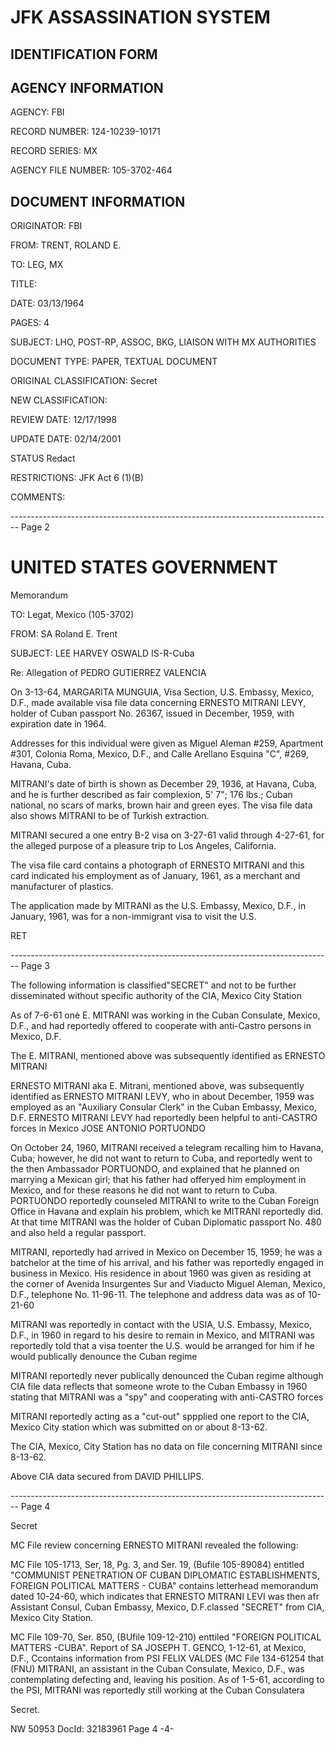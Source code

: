 # JFK ASSASSINATION SYSTEM

## IDENTIFICATION FORM

## AGENCY INFORMATION

AGENCY: FBI

RECORD NUMBER: 124-10239-10171

RECORD SERIES: MX

AGENCY FILE NUMBER: 105-3702-464

## DOCUMENT INFORMATION

ORIGINATOR: FBI

FROM: TRENT, ROLAND E.

TO: LEG, MX

TITLE:

DATE: 03/13/1964

PAGES: 4

SUBJECT: LHO, POST-RP, ASSOC, BKG, LIAISON WITH MX AUTHORITIES

DOCUMENT TYPE: PAPER, TEXTUAL DOCUMENT

ORIGINAL CLASSIFICATION: Secret

NEW CLASSIFICATION:

REVIEW DATE: 12/17/1998

UPDATE DATE: 02/14/2001

STATUS Redact

RESTRICTIONS: JFK Act 6 (1)(B)

COMMENTS:


-------------------------------------------------------------------------------- Page 2

# UNITED STATES GOVERNMENT

Memorandum

TO: Legat, Mexico (105-3702)

FROM: SA Roland E. Trent

SUBJECT: LEE HARVEY OSWALD
IS-R-Cuba

Re: Allegation of PEDRO GUTIERREZ VALENCIA

On 3-13-64, MARGARITA MUNGUIA, Visa Section, U.S. Embassy, Mexico, D.F., made available visa file data concerning ERNESTO MITRANI LEVY, holder of Cuban passport No. 26367, issued in December, 1959, with expiration date in 1964.

Addresses for this individual were given as Miguel Aleman #259, Apartment #301, Colonia Roma, Mexico, D.F., and Calle Arellano Esquina "C", #269, Havana, Cuba.

MITRANI's date of birth is shown as December 29, 1936, at Havana, Cuba, and he is further described as fair complexion, 5' 7"; 176 lbs.; Cuban national, no scars of marks, brown hair and green eyes. The visa file data also shows MITRANI to be of Turkish extraction.

MITRANI secured a one entry B-2 visa on 3-27-61 valid through 4-27-61, for the alleged purpose of a pleasure trip to Los Angeles, California.

The visa file card contains a photograph of ERNESTO MITRANI and this card indicated his employment as of January, 1961, as a merchant and manufacturer of plastics.

The application made by MITRANI as the U.S. Embassy, Mexico, D.F., in January, 1961, was for a non-immigrant visa to visit the U.S.

RET


-------------------------------------------------------------------------------- Page 3

The following information is classified"SECRET" and not to be further disseminated without specific authority of the CIA, Mexico City Station

As of 7-6-61 onė E. MITRANI was working in the Cuban Consulate, Mexico, D.F., and had reportedly offered to cooperate with anti-Castro persons in Mexico, D.F.

The E. MITRANI, mentioned above was subsequently identified as ERNESTO MITRANI

ERNESTO MITRANI aka E. Mitrani, mentioned above, was subsequently identified as ERNESTO MITRANI LEVY, who in about December, 1959 was employed as an "Auxiliary Consular Clerk" in the Cuban Embassy, Mexico, D.F. ERNESTO MITRANI LEVY had reportedly been helpful to anti-CASTRO forces in Mexico JOSE ANTONIO PORTUONDO

On October 24, 1960, MITRANI received a telegram recalling him to Havana, Cuba; however, he did not want to return to Cuba, and reportedly went to the then Ambassador PORTUONDO, and explained that he planned on marrying a Mexican girl; that his father had offeryed him employment in Mexico, and for these reasons he did not want to return to Cuba. PORTUONDO reportedly counseled MITRANI to write to the Cuban Foreign Office in Havana and explain his problem, which ke MITRANI reportedly did. At that time MITRANI was the holder of Cuban Diplomatic passport No. 480 and also held a regular passport.

MITRANI, reportedly had arrived in Mexico on December 15, 1959; he was a batchelor at the time of his arrival, and his father was reportedly engaged in business in Mexico. His residence in about 1960 was given as residing at the corner of Avenida Insurgentes Sur and Viaducto Miguel Aleman, Mexico, D.F., telephone No. 11-96-11. The telephone and address data was as of 10-21-60

MITRANI was reportedly in contact with the USIA, U.S. Embassy, Mexico, D.F., in 1960 in regard to his desire to remain in Mexico, and MITRANI was reportedly told that a visa toenter the U.S. would be arranged for him if he would publically denounce the Cuban regime

MITRANI reportedly never publically denounced the Cuban regime although CIA file data reflects that someone wrote to the Cuban Embassy in 1960 stating that MITRANI was a "spy" and cooperating with anti-CASTRO forces

MITRANI reportedly acting as a "cut-out" sppplied one report to the CIA, Mexico City station which was submitted on or about 8-13-62.

The CIA, Mexico, City Station has no data on file concerning MITRANI since 8-13-62.

Above CIA data secured from DAVID PHILLIPS.


-------------------------------------------------------------------------------- Page 4

Secret

MC File review concerning ERNESTO MITRANI revealed the following:

MC File 105-1713, Ser, 18, Pg. 3, and Ser. 19,
(Bufile 105-89084) entitled "COMMUNIST PENETRATION OF CUBAN
DIPLOMATIC ESTABLISHMENTS, FOREIGN POLITICAL MATTERS - CUBA"
contains letterhead memorandum dated 10-24-60, which
indicates that ERNESTO MITRANI LEVI was then afr Assistant
Consul, Cuban Embassy, Mexico, D.F.classed "SECRET" from
CIA, Mexico City Station.

MC File 109-70, Ser. 850, (BUfile 109-12-210)
enttiled "FOREIGN POLITICAL MATTERS -CUBA". Report of SA JOSEPH
T. GENCO, 1-12-61, at Mexico, D.F., Ccontains information from
PSI FELIX VALDES (MC File 134-61254 that (FNU) MITRANI, an
assistant in the Cuban Consulate, Mexico, D.F., was contemplating
defecting and, leaving his position. As of 1-5-61, according to the
PSI, MITRANI was reportedly still working at the Cuban Consulatera

Secret.

NW 50953 DocId: 32183961 Page 4
-4-

